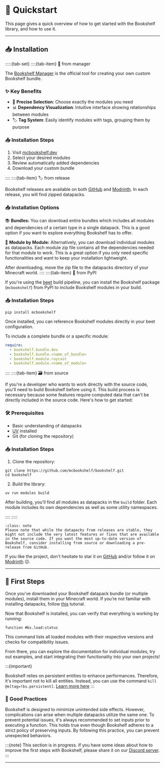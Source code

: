 # 🚀 Quickstart

This page gives a quick overview of how to get started with the Bookshelf library, and how to use it.

---

## 📥 Installation

:::::{tab-set}
::::{tab-item} 🔌 from manager

The [Bookshelf Manager](https://mcbookshelf.dev) is the official tool for creating your own custom Bookshelf bundle.

### ✨ Key Benefits

- 🎯 **Precise Selection**: Choose exactly the modules you need
- 📊 **Dependency Visualization**: Intuitive interface showing relationships between modules
- 🏷️ **Tag System**: Easily identify modules with tags, grouping them by purpose

### 📥 Installation Steps

1. Visit [mcbookshelf.dev](https://mcbookshelf.dev)
2. Select your desired modules
3. Review automatically added dependencies
4. Download your custom bundle

::::
::::{tab-item} 🏷️ from release

Bookshelf releases are available on both [GitHub](https://github.com/mcbookshelf/bookshelf/releases) and [Modrinth](https://modrinth.com/organization/mcbookshelf).
In each release, you will find zipped datapacks.

### 📥 Installation Options

📚 **Bundles:** You can download entire bundles which includes all modules and dependencies of a certain type in a single datapack. This is a good option if you want to explore everything Bookshelf has to offer.

🧩 **Module by Module:** Alternatively, you can download individual modules as datapacks. Each module zip file contains all the dependencies needed for that module to work. This is a great option if you only need specific functionalities and want to keep your installation lightweight.

After downloading, move the zip file to the datapacks directory of your Minecraft world.
::::
::::{tab-item} 🐍 from PyPI

If you're using the [beet](https://github.com/mcbeet/beet) build pipeline, you can install the Bookshelf package (`mcbookshelf`) from PyPI to include Bookshelf modules in your build.

### 📥 Installation Steps

```shell
pip install mcbookshelf
```

Once installed, you can reference Bookshelf modules directly in your beet configuration.

To include a complete bundle or a specific module:
```yaml
require:
  - bookshelf.bundle.dev
  - bookshelf.bundle.<name_of_bundle>
  - bookshelf.module.raycast
  - bookshelf.module.<name_of_module>
```
::::
::::{tab-item} 🗃️ from source

If you're a developer who wants to work directly with the source code, you'll need to build Bookshelf before using it. This build process is necessary because some features require computed data that can't be directly included in the source code. Here's how to get started:

### 🛠️ Prerequisites

- Basic understanding of datapacks
- [UV](https://docs.astral.sh/uv/getting-started/installation/) installed
- Git (for cloning the repository)

### 📥 Installation Steps

1. Clone the repository:
```shell
git clone https://github.com/mcbookshelf/bookshelf.git
cd bookshelf
```

2. Build the library:
```shell
uv run modules build
```

After building, you'll find all modules as datapacks in the `build` folder. Each module includes its own dependencies as well as some utility namespaces.

::::
:::::

```{admonition} Note
:class: note
Please note that while the datapacks from releases are stable, they might not include the very latest features or fixes that are available in the source code. If you want the most up-to-date version of Bookshelf, consider installing from source or downloading a pre-release from GitHub.
```

If you like the project, don't hesitate to star it on [GitHub](https://github.com/mcbookshelf/bookshelf) and/or follow it on [Modrinth](https://modrinth.com/organization/mcbookshelf) 😉.

---

## 👶 First Steps

Once you’ve downloaded your Bookshelf datapack bundle (or multiple modules), install them in your Minecraft world.
If you’re not familiar with installing datapacks, follow [this](https://datapack.wiki/guide/installing-a-datapack) tutorial.

Now that Bookshelf is installed, you can verify that everything is working by running:

```mcfunction
function #bs.load:status
```

This command lists all loaded modules with their respective versions and checks for compatibility issues.

From there, you can explore the documentation for individual modules, try out examples, and start integrating their functionality into your own projects!

:::{important}

Bookshelf relies on persistent entities to enhance performances. Therefore, it's important not to kill all entities. Instead, you can use the command `kill @e[tag=!bs.persistent]`. [Learn more here](contribute/shared-resources.md#entities)
:::

### 📖 Good Practices

Bookshelf is designed to minimize unintended side effects. However, complications can arise when multiple datapacks utilize the same one. To prevent potential issues, it's always recommended to set inputs prior to executing a function. This holds true even though Bookshelf adheres to a strict policy of preserving inputs. By following this practice, you can prevent unexpected behaviors.

:::{note}
This section is in progress. If you have some ideas about how to improve the first steps with Bookshelf, please share it on our [Discord server](https://discord.gg/MkXytNjmBt).
:::

---

```{include} _templates/comments.md
```
